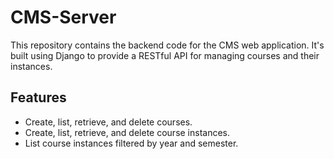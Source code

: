 # CMS-Server

This repository contains the backend code for the CMS web application. It's built using Django to provide a RESTful API for managing courses and their instances.

## Features

- Create, list, retrieve, and delete courses.
- Create, list, retrieve, and delete course instances.
- List course instances filtered by year and semester.
